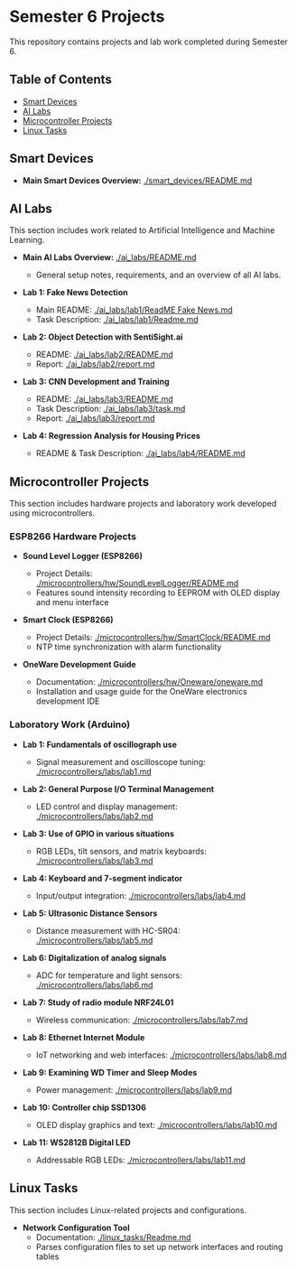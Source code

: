 # Semester 6 Projects

This repository contains projects and lab work completed during Semester 6.

## Table of Contents

- [Smart Devices](#smart-devices)
- [AI Labs](#ai-labs)
- [Microcontroller Projects](#microcontroller-projects)
- [Linux Tasks](#linux-tasks)

## Smart Devices

- **Main Smart Devices Overview:** [./smart_devices/README.md](./smart_devices/README.md)

## AI Labs

This section includes work related to Artificial Intelligence and Machine Learning.

-   **Main AI Labs Overview:** [./ai_labs/README.md](./ai_labs/README.md)
    -   General setup notes, requirements, and an overview of all AI labs.

-   **Lab 1: Fake News Detection**
    -   Main README: [./ai_labs/lab1/ReadME Fake News.md](./ai_labs/lab1/ReadME%20Fake%20News.md)
    -   Task Description: [./ai_labs/lab1/Readme.md](./ai_labs/lab1/Readme.md)

-   **Lab 2: Object Detection with SentiSight.ai**
    -   README: [./ai_labs/lab2/README.md](./ai_labs/lab2/README.md)
    -   Report: [./ai_labs/lab2/report.md](./ai_labs/lab2/report.md)

-   **Lab 3: CNN Development and Training**
    -   README: [./ai_labs/lab3/README.md](./ai_labs/lab3/README.md)
    -   Task Description: [./ai_labs/lab3/task.md](./ai_labs/lab3/task.md)
    -   Report: [./ai_labs/lab3/report.md](./ai_labs/lab3/report.md)

-   **Lab 4: Regression Analysis for Housing Prices**
    -   README & Task Description: [./ai_labs/lab4/README.md](./ai_labs/lab4/README.md)

## Microcontroller Projects

This section includes hardware projects and laboratory work developed using microcontrollers.

### ESP8266 Hardware Projects

-   **Sound Level Logger (ESP8266)**
    -   Project Details: [./microcontrollers/hw/SoundLevelLogger/README.md](./microcontrollers/hw/SoundLevelLogger/README.md)
    -   Features sound intensity recording to EEPROM with OLED display and menu interface

-   **Smart Clock (ESP8266)**
    -   Project Details: [./microcontrollers/hw/SmartClock/README.md](./microcontrollers/hw/SmartClock/README.md)
    -   NTP time synchronization with alarm functionality

-   **OneWare Development Guide**
    -   Documentation: [./microcontrollers/hw/Oneware/oneware.md](./microcontrollers/hw/Oneware/oneware.md)
    -   Installation and usage guide for the OneWare electronics development IDE

### Laboratory Work (Arduino)

-   **Lab 1: Fundamentals of oscillograph use**
    -   Signal measurement and oscilloscope tuning: [./microcontrollers/labs/lab1.md](./microcontrollers/labs/lab1.md)

-   **Lab 2: General Purpose I/O Terminal Management**
    -   LED control and display management: [./microcontrollers/labs/lab2.md](./microcontrollers/labs/lab2.md)

-   **Lab 3: Use of GPIO in various situations**
    -   RGB LEDs, tilt sensors, and matrix keyboards: [./microcontrollers/labs/lab3.md](./microcontrollers/labs/lab3.md)

-   **Lab 4: Keyboard and 7-segment indicator**
    -   Input/output integration: [./microcontrollers/labs/lab4.md](./microcontrollers/labs/lab4.md)

-   **Lab 5: Ultrasonic Distance Sensors**
    -   Distance measurement with HC-SR04: [./microcontrollers/labs/lab5.md](./microcontrollers/labs/lab5.md)

-   **Lab 6: Digitalization of analog signals**
    -   ADC for temperature and light sensors: [./microcontrollers/labs/lab6.md](./microcontrollers/labs/lab6.md)

-   **Lab 7: Study of radio module NRF24L01**
    -   Wireless communication: [./microcontrollers/labs/lab7.md](./microcontrollers/labs/lab7.md)

-   **Lab 8: Ethernet Internet Module**
    -   IoT networking and web interfaces: [./microcontrollers/labs/lab8.md](./microcontrollers/labs/lab8.md)

-   **Lab 9: Examining WD Timer and Sleep Modes**
    -   Power management: [./microcontrollers/labs/lab9.md](./microcontrollers/labs/lab9.md)

-   **Lab 10: Controller chip SSD1306**
    -   OLED display graphics and text: [./microcontrollers/labs/lab10.md](./microcontrollers/labs/lab10.md)

-   **Lab 11: WS2812B Digital LED**
    -   Addressable RGB LEDs: [./microcontrollers/labs/lab11.md](./microcontrollers/labs/lab11.md)

## Linux Tasks

This section includes Linux-related projects and configurations.

-   **Network Configuration Tool**
    -   Documentation: [./linux_tasks/Readme.md](./linux_tasks/Readme.md)
    -   Parses configuration files to set up network interfaces and routing tables
